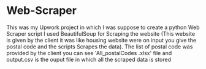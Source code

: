 # Web-Scraper
This was my Upwork project in which I was suppose to create a python Web Scraper script I used BeautifulSoup for Scraping the website (This website is given by the client it was like housing website were on input you give the postal code and the scripts Scrapes the data). The list of postal code was provided by the client you can see 'All_postalCodes .xlsx' file and output.csv is the ouput file in which all the scraped data is stored
